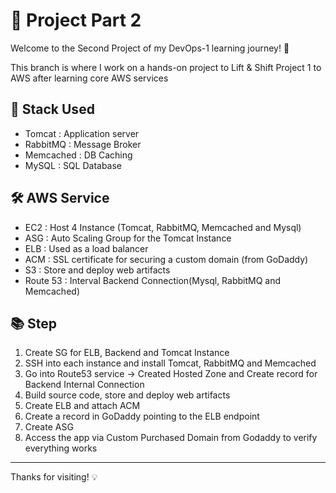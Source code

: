 # 📁 Project Part 2

Welcome to the Second Project of my DevOps-1 learning journey! 🚀

This branch is where I work on a hands-on project to Lift & Shift Project 1 to AWS after learning core AWS services

## 🧱 Stack Used
- Tomcat : Application server
- RabbitMQ : Message Broker
- Memcached : DB Caching
- MySQL : SQL Database

## 🛠️ AWS Service
- EC2 : Host 4 Instance (Tomcat, RabbitMQ, Memcached and Mysql)
- ASG : Auto Scaling Group for the Tomcat Instance
- ELB : Used as a load balancer
- ACM : SSL certificate for securing a custom domain (from GoDaddy)
- S3 : Store and deploy web artifacts
- Route 53 : Interval Backend Connection(Mysql, RabbitMQ and Memcached)

## 📚 Step

1. Create SG for ELB, Backend and Tomcat Instance
2. SSH into each instance and install Tomcat, RabbitMQ and Memcached
3. Go into Route53 service -> Created Hosted Zone and Create record for Backend Internal Connection
4. Build source code, store and deploy web artifacts
5. Create ELB and attach ACM
6. Create a record in GoDaddy pointing to the ELB endpoint
6. Create ASG
7. Access the app via Custom Purchased Domain from Godaddy to verify everything works

---
Thanks for visiting! 💡
